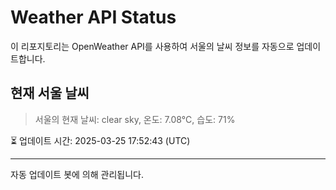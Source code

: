 
# Weather API Status

이 리포지토리는 OpenWeather API를 사용하여 서울의 날씨 정보를 자동으로 업데이트합니다.

## 현재 서울 날씨
> 서울의 현재 날씨: clear sky, 온도: 7.08°C, 습도: 71%

⏳ 업데이트 시간: 2025-03-25 17:52:43 (UTC)

---
자동 업데이트 봇에 의해 관리됩니다.

